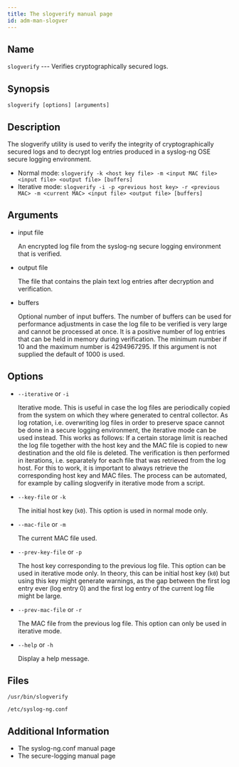```yaml
---
title: The slogverify manual page
id: adm-man-slogver
---
```


## Name

`slogverify` --- Verifies cryptographically secured logs.

## Synopsis

```
slogverify [options] [arguments]
```

## Description

The slogverify utility is used to verify the integrity of cryptographically secured logs and to decrypt log entries produced in a syslog-ng OSE secure logging environment.

* Normal mode:
    `slogverify -k <host key file> -m <input MAC file> <input file> <output file> [buffers]`
* Iterative mode:
    `slogverify -i -p <previous host key> -r <previous MAC> -m <current MAC> <input file> <output file> [buffers]`

## Arguments

* input file

    An encrypted log file from the syslog-ng secure logging environment that is verified.
* output file

    The file that contains the plain text log entries after decryption and verification.
* buffers

    Optional number of input buffers. The number of buffers can be used for performance adjustments in case the log file to be verified is very large and cannot be processed at once. It is a positive number of log entries that can be held in memory during verification. The minimum number if 10 and the maximum number is 4294967295. If this argument is not supplied the default of 1000 is used.

## Options

* `--iterative` or `-i`

    Iterative mode. This is useful in case the log files are periodically copied from the system on which they where generated to central collector. As log rotation, i.e. overwriting log files in order to preserve space cannot be done in a secure logging environment, the iterative mode can be used instead. This works as follows: If a certain storage limit is reached the log file together with the host key and the MAC file is copied to new destination and the old file is deleted. The verification is then performed in iterations, i.e. separately for each file that was retrieved from the log host. For this to work, it is important to always retrieve the corresponding host key and MAC files. The process can be automated, for example by calling slogverify in iterative mode from a script.

* `--key-file` or `-k`

    The initial host key (`k0`). This option is used in normal mode only.

* `--mac-file` or `-m`

    The current MAC file used.

* `--prev-key-file` or `-p`

    The host key corresponding to the previous log file. This option can be used in iterative mode only. In theory, this can be initial host key (`k0`) but using this key might generate warnings, as the gap between the first log entry ever (log entry 0) and the first log entry of the current log file might be large.

* `--prev-mac-file` or `-r`

    The MAC file from the previous log file. This option can only be used in iterative mode.

* `--help` or `-h`

    Display a help message.

## Files

`/usr/bin/slogverify`

`/etc/syslog-ng.conf`

## Additional Information

* The syslog-ng.conf manual page
* The secure-logging manual page 